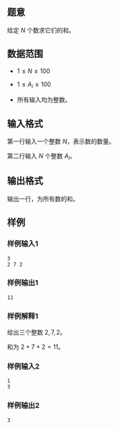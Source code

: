## 题意

给定 $N$ 个数求它们的和。

## 数据范围

- $1\leq N\leq 100$

- $1\leq A_i\leq 100$

- 所有输入均为整数。

## 输入格式

第一行输入一个整数 $N$，表示数的数量。

第二行输入 $N$ 个整数 $A_i$。

## 输出格式

输出一行，为所有数的和。

## 样例

### 样例输入1

```
3
2 7 2
```

### 样例输出1

```
11
```

### 样例解释1

给出三个整数 $2,7,2$。

和为 $2+7+2=11$。

### 样例输入2

```
1
3
```

### 样例输出2

```
3
```